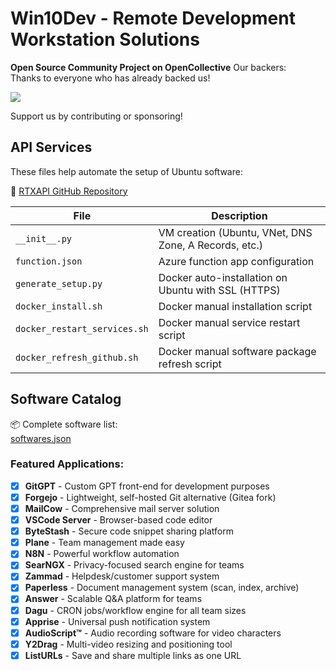# Win10Dev - Remote Development Workstation Solutions

**Open Source Community Project on OpenCollective**
Our backers:  
Thanks to everyone who has already backed us!

<a href="https://opencollective.com/songdropnet#backers">
  <img src="https://opencollective.com/songdropnet/backers.svg?width=890" />
</a>

Support us by contributing or sponsoring!

## API Services

These files help automate the setup of Ubuntu software:

🔗 [RTXAPI GitHub Repository](https://github.com/SongDrop/rtxapi)

| File | Description |
|------|-------------|
| `__init__.py` | VM creation (Ubuntu, VNet, DNS Zone, A Records, etc.) |
| `function.json` | Azure function app configuration |
| `generate_setup.py` | Docker auto-installation on Ubuntu with SSL (HTTPS) |
| `docker_install.sh` | Docker manual installation script |
| `docker_restart_services.sh` | Docker manual service restart script |
| `docker_refresh_github.sh` | Docker manual software package refresh script |

## Software Catalog

📦 Complete software list:  
[softwares.json](https://github.com/SongDrop/win10dev/blob/main/softwares.json)

### Featured Applications:

- [x] **GitGPT** - Custom GPT front-end for development purposes
- [x] **Forgejo** - Lightweight, self-hosted Git alternative (Gitea fork)
- [x] **MailCow** - Comprehensive mail server solution
- [x] **VSCode Server** - Browser-based code editor
- [x] **ByteStash** - Secure code snippet sharing platform
- [x] **Plane** - Team management made easy
- [x] **N8N** - Powerful workflow automation
- [x] **SearNGX** - Privacy-focused search engine for teams
- [x] **Zammad** - Helpdesk/customer support system
- [x] **Paperless** - Document management system (scan, index, archive)
- [x] **Answer** - Scalable Q&A platform for teams
- [x] **Dagu** - CRON jobs/workflow engine for all team sizes
- [x] **Apprise** - Universal push notification system
- [x] **AudioScript™️** - Audio recording software for video characters
- [x] **Y2Drag** - Multi-video resizing and positioning tool
- [x] **ListURLs** - Save and share multiple links as one URL
